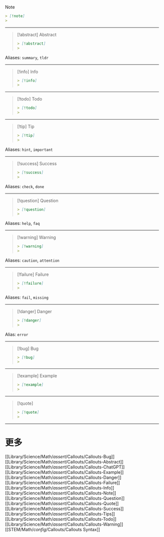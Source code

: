 > [!note]
>
>```md
>> [!note]
>>
>```

---

>[!abstract] Abstract
>
>```md
>> [!abstract]
>>
>```
>
Aliases: `summary`, `tldr`

---

>[!info] Info
>
>```md
>> [!info]
>>
>```

---

>[!todo] Todo
>
>```md
>> [!todo]
>>
>```

---

>[!tip] Tip
>
>```md
>> [!tip]
>>
>```
>
Aliases: `hint`, `important`

---

>[!success] Success
>```md
>> [!success]
>>
>```
Aliases: `check`, `done`

---

>[!question] Question
>
>```md
>> [!question]
>>
>```
>
Aliases: `help`, `faq`

---

>[!warning] Warning
>
>```md
>> [!warning]
>>
>```
>
Aliases: `caution`, `attention`

---

>[!failure] Failure
>
>```md
>> [!failure]
>>
>```
>
Aliases: `fail`, `missing`

---

>[!danger] Danger
>
>```md
>> [!danger]
>>
>```
>
Alias: `error`

---

>[!bug] Bug
>
>```md
>> [!bug]
>>
>```

---

>[!example] Example
>
>```md
>> [!example]
>>
>```

---

>[!quote]
>
>```md
>> [!quote]
>>
>```

---
# 更多
[[Library/Science/Math/_assert_/Callouts/Callouts-Bug]]
[[Library/Science/Math/_assert_/Callouts/Callouts-Abstract]]
[[Library/Science/Math/_assert_/Callouts/Callouts-ChatGPT]]
[[Library/Science/Math/_assert_/Callouts/Callouts-Example]]
[[Library/Science/Math/_assert_/Callouts/Callouts-Danger]]
[[Library/Science/Math/_assert_/Callouts/Callouts-Failure]]
[[Library/Science/Math/_assert_/Callouts/Callouts-Info]]
[[Library/Science/Math/_assert_/Callouts/Callouts-Note]]
[[Library/Science/Math/_assert_/Callouts/Callouts-Question]]
[[Library/Science/Math/_assert_/Callouts/Callouts-Quote]]
[[Library/Science/Math/_assert_/Callouts/Callouts-Success]]
[[Library/Science/Math/_assert_/Callouts/Callouts-Tips]]
[[Library/Science/Math/_assert_/Callouts/Callouts-Todo]]
[[Library/Science/Math/_assert_/Callouts/Callouts-Warning]]
[[STEM/Math/_config_/Callouts/Callouts Syntax]]


